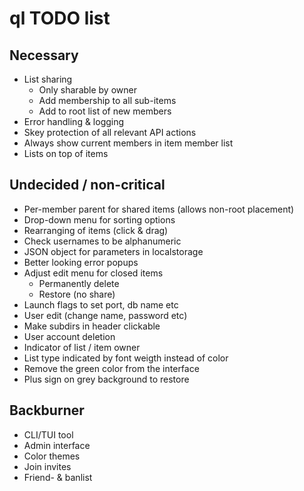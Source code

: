 # ql TODO list

## Necessary
* List sharing
    - Only sharable by owner
    - Add membership to all sub-items
    - Add to root list of new members
* Error handling & logging
* Skey protection of all relevant API actions
* Always show current members in item member list
* Lists on top of items

## Undecided / non-critical
* Per-member parent for shared items (allows non-root placement)
* Drop-down menu for sorting options
* Rearranging of items (click & drag)
* Check usernames to be alphanumeric
* JSON object for parameters in localstorage
* Better looking error popups
* Adjust edit menu for closed items
    - Permanently delete
    - Restore
    (no share)
* Launch flags to set port, db name etc
* User edit (change name, password etc)
* Make subdirs in header clickable
* User account deletion
* Indicator of list / item owner
* List type indicated by font weigth instead of color
* Remove the green color from the interface
* Plus sign on grey background to restore

## Backburner
* CLI/TUI tool
* Admin interface
* Color themes
* Join invites
* Friend- & banlist

